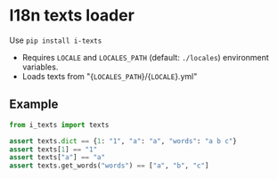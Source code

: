 # I18n texts loader

Use `pip install i-texts`

- Requires `LOCALE` and `LOCALES_PATH` (default: `./locales`) environment variables.
- Loads texts from "{`LOCALES_PATH`}/{`LOCALE`}.yml"

## Example

```py
from i_texts import texts

assert texts.dict == {1: "1", "a": "a", "words": "a b c"}
assert texts[1] == "1"
assert texts["a"] == "a"
assert texts.get_words("words") == ["a", "b", "c"]
```
